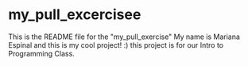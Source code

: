 # my_pull_excercisee
This is the README file for the "my_pull_exercise"
My name is Mariana Espinal and this is my cool project! :) this project is for our Intro to Programming Class.
